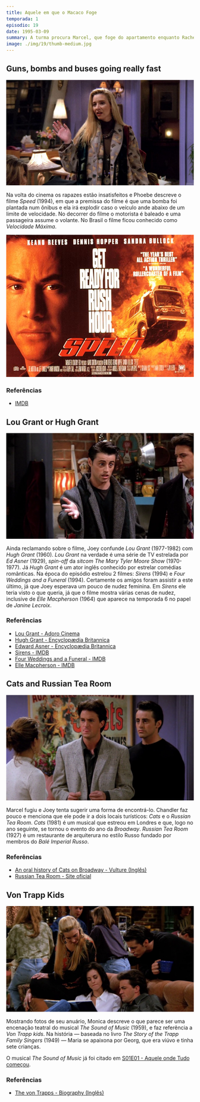 ```yaml
---
title: Aquele em que o Macaco Foge
temporada: 1
episodio: 19
date: 1995-03-09
summary: A turma procura Marcel, que foge do apartamento enquanto Rachel toma conta dele.
image: ./img/19/thumb-medium.jpg
---
```


## Guns, bombs and buses going really fast

![Guns, bombs and buses going really fast](./img/19/guns-bombs-and-buses-going-really-fast.png)

<cena>
  <phoebe
    original="- I'm sorry it wasn't one of those movies with guns and bombs and buses going really fast."
    traducao="- Desculpe se não foi um daqueles filmes com armas e bombas e ônibus em alta velocidade."
  />
</cena>

Na volta do cinema os rapazes estão insatisfeitos e Phoebe descreve o filme *Speed*
(1994), em que a premissa do filme é que uma bomba foi plantada num ônibus e ela
irá explodir caso o veículo ande abaixo de um limite de velocidade. No decorrer
do filme o motorista é baleado e uma passageira assume o volante. No Brasil o
filme ficou conhecido como *Velocidade Máxima*.

![Speed - Poster](./img/19/speed-poster.jpg)

### Referências

- [IMDB](https://www.imdb.com/title/tt0111257/?ref_=nv_sr_srsg_0)

## Lou Grant or Hugh Grant

![Lou Grant or Hugh Grant](./img/19/lou-grant-or-hugh-grant.png)

<cena>
  <joey
    original="- All right, I don't need to see Lou Grant frolicking."
    traducao="- Tá certo, mas não quero ver Lou Grant saltitando."
  />
  <monica
    original="- Hugh. Hugh Grant."
    traducao="- Hugh. Hugh Grant."
  />
</cena>

Ainda reclamando sobre o filme, Joey confunde *Lou Grant* (1977-1982) com
*Hugh Grant* (1960). *Lou Grant* na verdade é uma série de TV estrelada por
*Ed Asner* (1929), *spin-off* da *sitcom* *The Mary Tyler Moore Show* (1970-1977).
Já *Hugh Grant* é um ator inglês conhecido por estrelar comédias românticas. Na
época do episódio estrelou 2 filmes: *Sirens* (1994) e *Four Weddings and a Funeral* (1994).
Certamente os amigos foram assistir a este último, já que Joey esperava um pouco de
nudez feminina. Em *Sirens* ele teria visto o que queria, já que o filme mostra
várias cenas de nudez, inclusive de *Elle Macpherson* (1964) que aparece na temporada
6 no papel de *Janine Lecroix*.

### Referências

- [Lou Grant - Adoro Cinema](http://www.adorocinema.com/series/serie-371/)
- [Hugh Grant - Encyclopædia Britannica](https://www.britannica.com/biography/Hugh-Grant)
- [Edward Asner - Encyclopædia Britannica](https://www.britannica.com/biography/Edward-Asner)
- [Sirens - IMDB](https://www.imdb.com/title/tt0111201/?ref_=nv_sr_srsg_0)
- [Four Weddings and a Funeral - IMDB](https://www.imdb.com/title/tt0109831/?ref_=nv_sr_srsg_0)
- [Elle Macpherson - IMDB](https://www.imdb.com/name/nm0000512/?ref_=nv_sr_srsg_0)

## Cats and Russian Tea Room

![Cats and Russian Tea Room](./img/19/cats-and-russian-tea-room.png)

<cena>
  <joey
    original="- You're a monkey, you're loose in the city. Where do you go?"
    traducao="- "
  />
  <chandler
    original="- Okay, it's his first time out, so he's probably gonna want to do some of the touristy things. I'll go to Cats. You go to the Russian Tea Room."
    traducao="- "
  />
</cena>

Marcel fugiu e Joey tenta sugerir uma forma de encontrá-lo. Chandler faz pouco e
menciona que ele pode ir a dois locais turísticos: *Cats* e o *Russian Tea Room*.
*Cats* (1981) é um musical que estreou em Londres e que, logo no ano seguinte,
se tornou o evento do ano da *Broadway*. *Russian Tea Room* (1927) é um restaurante
de arquiterura no estilo Russo fundado por membros do *Balé Imperial Russo*.

### Referências

- [An oral history of Cats on Broadway - Vulture (Inglês)](https://www.vulture.com/2019/12/cats-oral-history-as-told-by-its-cats.html)
- [Russian Tea Room - Site oficial](https://russiantearoomnyc.com/about/)

## Von Trapp Kids

![Von Trapp Kids](./img/19/von-trapp-kids.png)

<cena>
  <monica
    original="- This is me in The Sound of Music. You see the von Trapp kids?"
    traducao="- Esta sou eu no The Sound of Music. Conseguem ver as crianças von Trapp?"
  />
  <phoebe
    original="- No."
    traducao="- Não."
  />
  <monica
    original="- That's because I'm in front of them."
    traducao="- É porque estou na frente delas."
  />
</cena>

Mostrando fotos de seu anuário, Monica descreve o que parece ser uma encenação
teatral do musical *The Sound of Music* (1959), e faz referência a *Von Trapp kids*.
Na história &#8212; baseada no livro *The Story of the Trapp Family Singers* (1949) &#8212;
Maria se apaixona por Georg, que era viúvo e tinha sete crianças.

O musical *The Sound of Music* já foi citado em
[S01E01 - Aquele onde Tudo começou](/temporada/1/episodio/1/).

### Referências

- [The von Trapps - Biography (Inglês)](https://www.biography.com/news/real-von-trapp-family-sound-of-music)
